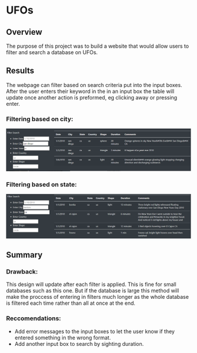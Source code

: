# UFOs

## Overview
The purpose of this project was to build a website that would allow users to filter and search a database on UFOs.

## Results

The webpage can filter based on search criteria put into the input boxes.  After the user enters their keyword in the in an input box the table will update once another action is preformed, eg clicking away or pressing enter. 

### Filtering based on city:

![city](images/city.PNG)

### Filtering based on state:

![state](images/state.PNG)


## Summary

### Drawback:
This design will update after each filter is applied.  This is fine for small databases such as this one. But if the database is large this method will make the proccess of entering in filters much longer as the whole database is filtered each time rather than all at once at the end.

### Reccomendations:
- Add error messages to the input boxes to let the user know if they entered something in the wrong format.
- Add another input box to search by sighting duration.

